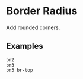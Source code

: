 # Border Radius

Add rounded corners.

## Examples

<div class="pa3 ba b-gray-300 mb4">
    <div class="tp-grid">
        <div class="tp-col tp-col--12 tp-col--sm-4">
            <div class="mb3 s:mb0">
                <div class="ba b-blue h4 br2"></div>
                <code class="mt1 clipboard">br2</code>
            </div>
        </div>
        <div class="tp-col tp-col--12 tp-col--sm-4">
            <div class="mb3 s:mb0">
                <div class="ba b-blue h4 br3"></div>
                <code class="mt1 clipboard">br3</code>
            </div>
        </div>
        <div class="tp-col tp-col--12 tp-col--sm-4">
            <div>
                <div class="ba b-blue h4 br3 br-top"></div>
                <code class="mt1 clipboard">br3 br-top</code>
            </div>
        </div>
    </div>
</div>
